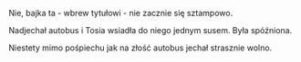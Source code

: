 Nie, bajka ta - wbrew tytułowi - nie zacznie się sztampowo.

Nadjechał autobus i Tosia wsiadła do niego jednym susem. Była spóźniona.

Niestety mimo pośpiechu jak na złość autobus jechał strasznie wolno. 